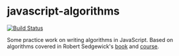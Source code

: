 javascript-algorithms
=====================

[![Build Status](https://travis-ci.org/andrewrota/javascript-algorithms.png?branch=master)](https://travis-ci.org/andrewrota/javascript-algorithms)

Some practice work on writing algorithms in JavaScript.  Based on algorithms covered in Robert Sedgewick's [book](http://www.amazon.com/Algorithms-4th-Edition-Robert-Sedgewick/dp/032157351X) and [course](https://class.coursera.org/algs4partI-003/class/index).
